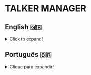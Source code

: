 # TALKER MANAGER

## English 🇬🇧
<details>
  <summary>Click to expand!</summary>
  
  ### Description
Talker Manager is a CRUD (Create, Read, Update and Delete) API of talkers. This API has endpoints that allow the user to read and write in a file using the Node.js fs module. The development of this project allowed me to put in practice what I learned of Node.js, Express.js and HTTP Protocols during the Back-end module at Trybe.

### Technologies and Tools
This project was developed using Node.js, Node.js fs module, Express.js, HTTP, Nodemon and Postman.
<br>
<img src="https://cdn.iconscout.com/icon/free/png-256/node-js-1174925.png" height="80" alt="nodejs-icon"/>
<br>
<p>Node.js and its module fs was used to create the basic structure of this CRUD API.</p>
<img src="https://cdn.iconscout.com/icon/free/png-256/nodemon-226039.png" height="80" alt="nodemon-icon"/>
<br>
<p>Nodemon was used for script monitoring during the API development.</p>
<img src="https://www.atatus.com/images/devicon/icon-express.svg" height="80" alt="express-icon"/>
<br>
<p>Express.js is a Node.js web application framework, chosen for it's robust tooling for HTTP servers.</p>
<img src="https://miro.medium.com/max/512/1*fVBL9mtLJmHIH6YpU7WvHQ.png" height="70" alt="postman-icon"/>
<br>
<p>Postman is a platform to aid API design, construction and testing.</p>
<img src="https://seeklogo.com/images/S/swagger-logo-A49F73BAF4-seeklogo.com.png" height="80" alt="swagger-logo"/>
<br>
<p>Swagger was used to develop this API's documentation, aiming to provide a better understanding of its features.</p>

### Installation

1. Create a directory using the **mkdir** command:
```
  mkdir saraivais-projects
```

2. Access the directory using the **cd** command and clone the repository:
```
  cd saraivais-projects
  git clone git@github.com:saraivais/talker-manager.git
```

3. Access the project directory and install it's dependencies:
```
  cd talker-manager
  npm i
```

4. Lastly, use the **npm start** command and access the API documentation via browser, using the following url
```
  http://localhost:3000
```

</details>

## Português 🇧🇷
<details>
  <summary>Clique para expandir!</summary>
  
  ### Descrição
Talker Manager é uma API CRUD (Criar, Ler, Atualizar e Excluir) de locutores. Essa API possui endpoints que permitem ao usuário ler e gravar em um arquivo usando o módulo Node.js fs. O desenvolvimento deste projeto me permitiu colocar em prática o que aprendi sobre Node.js, Express.js e Protocolos HTTP durante o módulo Back-end no Trybe.

### Tecnologias e Ferramentas
Este projeto foi desenvolvido utilizando Node.js, módulo fs do Node.js, Express.js, Nodemon e Postman.
<br>
<img src="https://cdn.iconscout.com/icon/free/png-256/node-js-1174925.png" height="80" alt="nodejs-icon"/>
<br>
<p>Node.js e seu módulo fs foram usados ​​para criar a estrutura básica desta API CRUD.</p>
<img src="https://cdn.iconscout.com/icon/free/png-256/nodemon-226039.png" height="80" alt="nodemon-icon"/>
<br>
<p>Nodemon foi usado para monitoramento de script durante o desenvolvimento da API.</p>
<img src="https://www.atatus.com/images/devicon/icon-express.svg" height="80" alt="express-icon"/>
<br>
<p>Express.js é uma estrutura de aplicativo da Web Node.js, escolhida por suas ferramentas robustas para servidores HTTP.</p>
<img src="https://miro.medium.com/max/512/1*fVBL9mtLJmHIH6YpU7WvHQ.png" height="70" alt="postman-icon"/>
<br>
<p>Postman é uma plataforma para auxiliar no design, construção e teste de APIs.</p>
<img src="https://seeklogo.com/images/S/swagger-logo-A49F73BAF4-seeklogo.com.png" height="80" alt="swagger-logo"/>
<br>
<p>O Swagger foi utilizado para desenvolver a documentação desta API, visando proporcionar um melhor entendimento de suas funcionalidades.</p>

### Instalação

1. Crie um diretório usando o comando **mkdir**:
```
  mkdir saraivais-projects
```

2. Acesse o diretório usando o comando **cd** e clone o repositório:
```
  cd saraivais-projects
  git clone git@github.com:saraivais/star-wars-planet-search.git
```

3. Acesse o diretório do projeto e instale suas dependências:
```
  cd star-wars-planet-search
  npm i
```

4. Por fim, use o comando **npm start** e acesse o projeto via navegador, usando a seguinte url
```
  http://localhost:3000
```

</details>